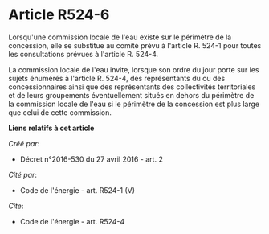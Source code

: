 # Article R524-6

Lorsqu'une commission locale de l'eau existe sur le périmètre de la concession, elle se substitue au comité prévu à l'article
R. 524-1 pour toutes les consultations prévues à l'article R. 524-4. 

La commission locale de l'eau invite, lorsque son ordre du jour porte sur les sujets énumérés à l'article R. 524-4, des
représentants du ou des concessionnaires ainsi que des représentants des collectivités territoriales et de leurs groupements
éventuellement situés en dehors du périmètre de la commission locale de l'eau si le périmètre de la concession est plus large
que celui de cette commission.

**Liens relatifs à cet article**

_Créé par_:

  - Décret n°2016-530 du 27 avril 2016 - art. 2

_Cité par_:

  - Code de l'énergie - art. R524-1 (V)

_Cite_:

  - Code de l'énergie - art. R524-4
